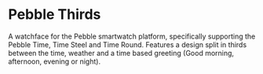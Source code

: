 # Pebble Thirds
A watchface for the Pebble smartwatch platform, specifically supporting the Pebble Time, Time Steel and Time Round.
Features a design split in thirds between the time, weather and a time based greeting (Good morning, afternoon, evening or night).
